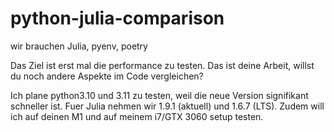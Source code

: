 # python-julia-comparison


wir brauchen Julia, pyenv, poetry

Das Ziel ist erst mal die performance zu testen. Das ist deine Arbeit, willst du noch andere Aspekte im Code vergleichen? 


Ich plane python3.10 und 3.11 zu testen, weil die neue Version signifikant schneller ist. Fuer Julia nehmen wir 1.9.1 (aktuell) und 1.6.7 (LTS). Zudem will ich auf deinen M1 und auf meinem i7/GTX 3060 setup testen. 
